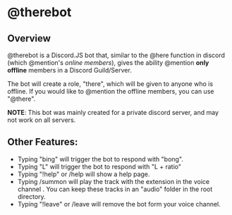 # @therebot
## Overview
@therebot is a Discord.JS bot that, similar to the @here function in discord (which @mention's *online members*), gives the ability @mention **only offline** members in a Discord Guild/Server.

 The bot will create a role, "there", which will be given to anyone who is offline. If you would like to @mention the offline members, you can use "@there".
 
 **NOTE**: This bot was mainly created for a private discord server, and may not work on all servers.
 
 ## Other Features:
 - Typing "bing" will trigger the bot to respond with "bong".
 - Typing "L" will trigger the bot to respond with "L + ratio"
 - Typing "!help" or /help will show a help page.
 - Typing /summon <trackNumber> <trackExtension> <voiceChannelName> will play the track *<trackNumber>* with the extension *<trackExtension>* in the voice channel *<voiceChannelName>*. You can keep these tracks in an "audio" folder in the root directory.
- Typing "!leave" or /leave will remove the bot form your voice channel.
